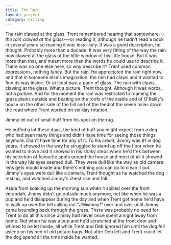 ```yaml
---
title: The Rain
layout: project
category: writing
---
```

The rain clawed at the glass. Trent remembered hearing that somewhere---*the
rain clawed at the glass*---or reading it, although he hadn't read a book in
several years so reading it was less likely. It was a good description, he
thought. Probably more than a decade. It was very fitting of the way the rain
now clawed at the glass of the little window of his little house. But it was
more than that, and meant more <!-- more --> than the words he could use to
describe it. There was no one else here, so why describe it? Trent used common
expressions, nothing fancy. But the rain. He appreciated the rain right now,
and that in someone else's imagination, the rain had claws and it wanted to
find its way inside. Or at least past a pane of glass. The rain with claws,
clawing at the glass. What a picture, Trent thought. Although it was words, not
a picture. And for the moment the rain was restricted to roaming the grass
plains outside and beating on the roofs of the stable and of O'Reilly's house
on the other side of the hill and of the feedlot the seven miles down the road
where Trent worked on six-day rotation.

Jimmy let out of small huff from his spot on the rug.

He huffed a lot these days, the kind of huff you might expect from a dog who
had seen many things and didn't have time for seeing those things anymore.
Didn't have time for any of it. To his credit, Jimmy was 91 in dog years. It
showed in the way he struggled to stand up off the floor when he wanted to move
and it showed in his shaky steps when he'd trek between his selection of
favourite spots around the house and most of all it showed in the way his eyes
seemed dull. They were dull like the way an old camera lens gets mould inside
and there's nothing you can do to clean it out. Jimmy's eyes were dull like a
camera, Trent thought as he watched the dog resting, and watched Jimmy's chest
rise and fall.

Aside from soaking up the morning sun when it spilled over the front verandah,
Jimmy didn't go outside much anymore, not like when he was a pup and he'd
disappear during the day and when Trent got home he'd have to walk up over the
hill calling out "_Jiiiiiiimmy!_" over and over until Jimmy came bounding back
through the grass. There was probably no need for Trent to do all this since
Jimmy had never once spent a night away from home. Not when he was a pup and
he'd scratched at the front door and whined to be let inside, all while Trent
and Deb ignored him until the dog fell asleep on his bed of old potato bags.
Not after Deb left and Trent could let the dog spend all the time inside he
wanted.
